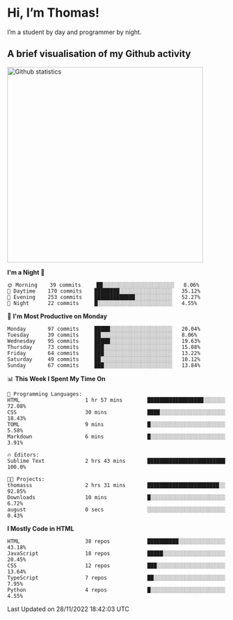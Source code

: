 # Hi, I’m Thomas!
I’m a student by day and programmer by night.

## A brief visualisation of my Github activity

<img title="My Github statistics" alt="Github statistics" width="450px" src="https://github-readme-stats.vercel.app/api?username=thomasrettig&show_icons=true&include_all_commits=true&count_private=true&&hide=issues&theme=tokyonight&border_radius=6px"/>

<!--START_SECTION:waka-->
**I'm a Night 🦉** 

```text
🌞 Morning    39 commits     ██░░░░░░░░░░░░░░░░░░░░░░░   8.06% 
🌆 Daytime    170 commits    ████████░░░░░░░░░░░░░░░░░   35.12% 
🌃 Evening    253 commits    █████████████░░░░░░░░░░░░   52.27% 
🌙 Night      22 commits     █░░░░░░░░░░░░░░░░░░░░░░░░   4.55%

```
📅 **I'm Most Productive on Monday** 

```text
Monday       97 commits     █████░░░░░░░░░░░░░░░░░░░░   20.04% 
Tuesday      39 commits     ██░░░░░░░░░░░░░░░░░░░░░░░   8.06% 
Wednesday    95 commits     █████░░░░░░░░░░░░░░░░░░░░   19.63% 
Thursday     73 commits     ███░░░░░░░░░░░░░░░░░░░░░░   15.08% 
Friday       64 commits     ███░░░░░░░░░░░░░░░░░░░░░░   13.22% 
Saturday     49 commits     ██░░░░░░░░░░░░░░░░░░░░░░░   10.12% 
Sunday       67 commits     ███░░░░░░░░░░░░░░░░░░░░░░   13.84%

```


📊 **This Week I Spent My Time On** 

```text
💬 Programming Languages: 
HTML                     1 hr 57 mins        ██████████████████░░░░░░░   72.08% 
CSS                      30 mins             ████░░░░░░░░░░░░░░░░░░░░░   18.43% 
TOML                     9 mins              █░░░░░░░░░░░░░░░░░░░░░░░░   5.58% 
Markdown                 6 mins              █░░░░░░░░░░░░░░░░░░░░░░░░   3.91%

🔥 Editors: 
Sublime Text             2 hrs 43 mins       █████████████████████████   100.0%

🐱‍💻 Projects: 
thomasss                 2 hrs 31 mins       ███████████████████████░░   92.85% 
Downloads                10 mins             █░░░░░░░░░░░░░░░░░░░░░░░░   6.72% 
august                   0 secs              ░░░░░░░░░░░░░░░░░░░░░░░░░   0.43%

```

**I Mostly Code in HTML** 

```text
HTML                     38 repos            ██████████░░░░░░░░░░░░░░░   43.18% 
JavaScript               18 repos            █████░░░░░░░░░░░░░░░░░░░░   20.45% 
CSS                      12 repos            ███░░░░░░░░░░░░░░░░░░░░░░   13.64% 
TypeScript               7 repos             ██░░░░░░░░░░░░░░░░░░░░░░░   7.95% 
Python                   4 repos             █░░░░░░░░░░░░░░░░░░░░░░░░   4.55%

```



 Last Updated on 28/11/2022 18:42:03 UTC
<!--END_SECTION:waka-->
